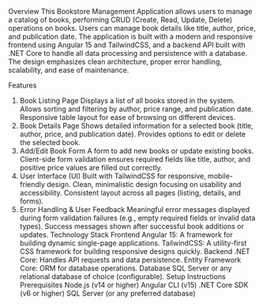Overview
This Bookstore Management Application allows users to manage a catalog of books, performing CRUD (Create, Read, Update, Delete) operations on books. Users can manage book details like title, author, price, and publication date. The application is built with a modern and responsive frontend using Angular 15 and TailwindCSS, and a backend API built with .NET Core to handle all data processing and persistence with a database. The design emphasizes clean architecture, proper error handling, scalability, and ease of maintenance.

Features
1. Book Listing Page
Displays a list of all books stored in the system.
Allows sorting and filtering by author, price range, and publication date.
Responsive table layout for ease of browsing on different devices.
2. Book Details Page
Shows detailed information for a selected book (title, author, price, and publication date).
Provides options to edit or delete the selected book.
3. Add/Edit Book Form
A form to add new books or update existing books.
Client-side form validation ensures required fields like title, author, and positive price values are filled out correctly.
4. User Interface (UI)
Built with TailwindCSS for responsive, mobile-friendly design.
Clean, minimalistic design focusing on usability and accessibility.
Consistent layout across all pages (listing, details, and forms).
5. Error Handling & User Feedback
Meaningful error messages displayed during form validation failures (e.g., empty required fields or invalid data types).
Success messages shown after successful book additions or updates.
Technology Stack
Frontend
Angular 15: A framework for building dynamic single-page applications.
TailwindCSS: A utility-first CSS framework for building responsive designs quickly.
Backend
.NET Core: Handles API requests and data persistence.
Entity Framework Core: ORM for database operations.
Database
SQL Server or any relational database of choice (configurable).
Setup Instructions
Prerequisites
Node.js (v14 or higher)
Angular CLI (v15)
.NET Core SDK (v6 or higher)
SQL Server (or any preferred database)
